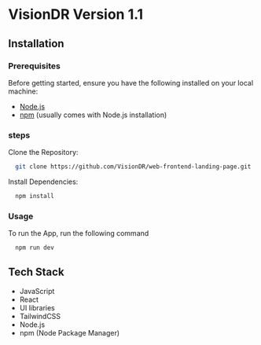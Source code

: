 # VisionDR Version 1.1

## Installation
### Prerequisites

Before getting started, ensure you have the following installed on your local machine:

- [Node.js](https://nodejs.org/en/download)   
- [npm](https://www.npmjs.com/) (usually comes with Node.js installation)






### steps

   Clone the Repository:

```bash
  git clone https://github.com/VisionDR/web-frontend-landing-page.git
```

 Install Dependencies:

```bash
  npm install
```





### Usage

To run the App, run the following command

```bash
  npm run dev

```

## Tech Stack

+ JavaScript 
+ React 
 + UI libraries 
+ TailwindCSS
+ Node.js 
+ npm (Node Package Manager)
